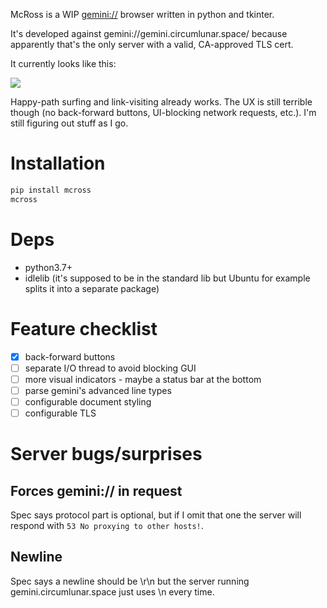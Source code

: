McRoss is a WIP [gemini://](https://gemini.circumlunar.space/) browser
written in python and tkinter.

It's developed against gemini://gemini.circumlunar.space/ because apparently
that's the only server with a valid, CA-approved TLS cert.

It currently looks like this:

![](https://p.caophim.net/84.png)

Happy-path surfing and link-visiting already works.
The UX is still terrible though (no back-forward buttons, UI-blocking network
requests, etc.).
I'm still figuring out stuff as I go.

# Installation

```sh
pip install mcross
mcross
```

# Deps

- python3.7+
- idlelib (it's supposed to be in the standard lib but Ubuntu for example
  splits it into a separate package)

# Feature checklist

- [x] back-forward buttons
- [ ] separate I/O thread to avoid blocking GUI
- [ ] more visual indicators - maybe a status bar at the bottom
- [ ] parse gemini's advanced line types
- [ ] configurable document styling
- [ ] configurable TLS

# Server bugs/surprises

## Forces gemini:// in request

Spec says protocol part is optional, but if I omit that one the server will
respond with `53 No proxying to other hosts!`.

## Newline

Spec says a newline should be \r\n but the server running
gemini.circumlunar.space just uses \n every time.

